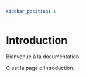 ```yaml
---
sidebar_position: 1
---
```


# Introduction

Bienvenue à la documentation.

C'est la page d'introduction.